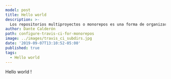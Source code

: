 ```yaml
---
model: post
title: Hello world
description: >-
  Los repositorios multiproyectos o monorepos es una forma de organizar nuestro proyecto de tal forma que contenga múltiples subproyectos y sean sea controlados por un solo repositorio de un Sistema de Control de Versiones como Git por ejemplo.
author: Dante Calderón
path: configure-travis-ci-for-monorepos
image: ../images/travis_ci_subdirs.jpg
date: '2019-09-07T13:10:52-05:00'
published: true
tags:
  - Hello world
---
```

Hello world !
